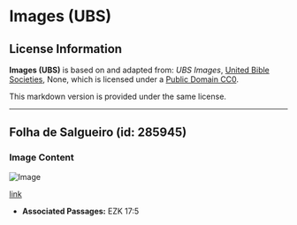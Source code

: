 # Images (UBS)

## License Information

**Images (UBS)** is based on and adapted from: _UBS Images_, [United Bible Societies](https://unitedbiblesocieties.org/), None, which is licensed under a [Public Domain CC0](https://creativecommons.org/public-domain/cc0/).

This markdown version is provided under the same license.



--------------------------------

## Folha de Salgueiro (id: 285945)

### Image Content

![Image](https://cdn.aquifer.bible/aquifer-content/resources/Media/WEB-0919_willow_leaf.jpg)

[link](https://cdn.aquifer.bible/aquifer-content/resources/Media/WEB-0919_willow_leaf.jpg)

* **Associated Passages:** EZK 17:5

